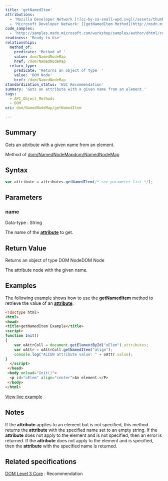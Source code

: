 ```yaml
---
title: 'getNamedItem'
attributions:
  - 'Mozilla Developer Network [![cc-by-sa-small-wpd.svg](/assets/thumb/8/8c/cc-by-sa-small-wpd.svg/120px-cc-by-sa-small-wpd.svg.png)](http://creativecommons.org/licenses/by-sa/3.0/us/): [[getNamedItem](https://developer.mozilla.org/en-US/docs/Web/API/NamedNodeMap) Article]'
  - 'Microsoft Developer Network: [[getNamedItem Method](http://msdn.microsoft.com/en-us/library/ie/ms536441(v=vs.85).aspx) Article]'
code_samples:
  - 'http://samples.msdn.microsoft.com/workshop/samples/author/dhtml/refs/getNamedItemEx1.htm'
readiness: 'Ready to Use'
relationships:
  method_of:
    predicate: 'Method of '
    value: dom/NamedNodeMap
    href: /dom/NamedNodeMap
  return_type:
    predicate: 'Returns an object of type  '
    value: 'DOM Node'
    href: /dom/NamedNodeMap
standardization_status: 'W3C Recommendation'
summary: 'Gets an attribute with a given name from an element.'
tags:
  - API_Object_Methods
  - DOM
uri: dom/NamedNodeMap/getNamedItem

---
```

## Summary

Gets an attribute with a given name from an element.

Method of [dom/NamedNodeMap](/dom/NamedNodeMap)[dom/NamedNodeMap](/dom/NamedNodeMap)

## Syntax

``` js
var attribute = attributes.getNamedItem(/* see parameter list */);
```

## Parameters

### name

 Data-type
:   String

 The name of the [**attribute**](/dom/HTMLElement) to get.

## Return Value

Returns an object of type DOM NodeDOM Node

The attribute node with the given name.

## Examples

The following example shows how to use the **getNamedItem** method to retrieve the value of an [**attribute**](/dom/HTMLElement).

``` html
<!doctype html>
<html>
<head>
<title>getNamedItem Example</title>
<script>
function Init()
{
    var oAttrColl = document.getElementById("oElem").attributes;
    var oAttr = oAttrColl.getNamedItem("align");
    console.log("ALIGN attribute value: " + oAttr.value);
}
  </script>
 </head>
 <body onload="Init()">
  <p id="oElem" align="center">An element.</P>
 </body>
</html>
```

[View live example](http://samples.msdn.microsoft.com/workshop/samples/author/dhtml/refs/getNamedItemEx1.htm)

## Notes

If the **attribute** applies to an element but is not specified, this method returns the **attribute** with the specified name set to an empty string. If the **attribute** does not apply to the element and is not specified, then an error is returned. If the **attribute** does not apply to the element and is specified, then the **attribute** with the specified name is returned.

## Related specifications

[DOM Level 3 Core](http://www.w3.org/TR/DOM-Level-3-Core/)
:   Recommendation
